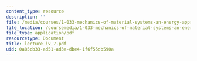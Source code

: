 ```yaml
---
content_type: resource
description: ''
file: /media/courses/1-033-mechanics-of-material-systems-an-energy-approach-fall-2003/0a85cb33ad51ad3adbe41f6f55db590a_lecture_iv_7.pdf
file_location: /coursemedia/1-033-mechanics-of-material-systems-an-energy-approach-fall-2003/0a85cb33ad51ad3adbe41f6f55db590a_lecture_iv_7.pdf
file_type: application/pdf
resourcetype: Document
title: lecture_iv_7.pdf
uid: 0a85cb33-ad51-ad3a-dbe4-1f6f55db590a
---
```

